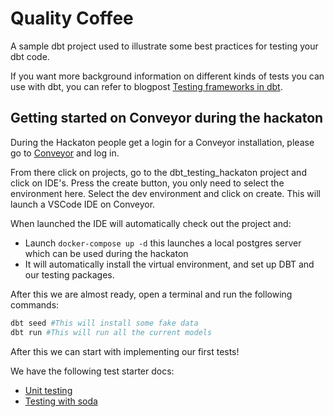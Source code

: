 # Quality Coffee

A sample dbt project used to illustrate some best practices for testing your dbt code.

If you want more background information on different kinds of tests you can use with dbt,
you can refer to blogpost [Testing frameworks in dbt](https://medium.com/datamindedbe/testing-frameworks-in-dbt-3fa8933a5807).


## Getting started on Conveyor during the hackaton

During the Hackaton people get a login for a Conveyor installation, please go to [Conveyor](https://app.conveyordata.com) and log in.

From there click on projects, go to the dbt_testing_hackaton project and click on IDE's. Press the create button, you only need to select the environment here.
Select the dev environment and click on create. This will launch a VSCode IDE on Conveyor.

When launched the IDE will automatically check out the project and:
- Launch `docker-compose up -d` this launches a local postgres server which can be used during the hackaton
- It will automatically install the virtual environment, and set up DBT and our testing packages.

After this we are almost ready, open a terminal and run the following commands:
```bash
dbt seed #This will install some fake data
dbt run #This will run all the current models
```

After this we can start with implementing our first tests!

We have the following test starter docs:
- [Unit testing](./docs/unit-testing.md)
- [Testing with soda](./docs/soda.md)